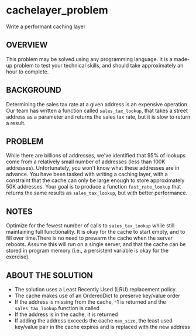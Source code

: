 # cachelayer_problem
Write a performant caching layer

## OVERVIEW

This problem may be solved using any programming language.  It is a
made-up problem to test your technical skills, and should take approximately
an hour to complete. 
 
## BACKGROUND

Determining the sales tax rate at a given address is an expensive operation.
Our team has written a function called `sales_tax_lookup`, that takes a street
address as a parameter and returns the sales tax rate, but it is slow to return
a result. 
 
## PROBLEM

While there are billions of addresses, we've identified that 95%
of lookups come from a relatively small number of addresses (less than 100K
addresses).  Unfortunately, you won't know what these addresses are in advance.
You have been tasked with writing a caching layer, with a constraint that
the cache can only be large enough to store approximately 50K addresses.
Your goal is to produce a function `fast_rate_lookup` that returns the same
results as `sales_tax_lookup`, but with better performance. 
 
## NOTES

Optimize for the fewest number of calls to `sales_tax_lookup` while still
maintaining full functionality.
It is okay for the cache to start empty, and to fill over time.There is no need
to prewarm the cache when the server reboots.
Assume this will run on a single server, and that the cache can be stored
in program memory (i.e., a persistent variable is okay for the exercise).

## ABOUT THE SOLUTION

* The solution uses a Least Recently Used (LRU) replacement policy.
* The cache makes use of an OrderedDict to preserve key/value order
* If the address is missing from the cache, -1 is returned and the `sales_tax_lookup` function is called
* If the address is in the cache, it is returned
* If adding the address exceeds the cache `max_size`, the least used key/value pair in the cache expires and is replaced with the new address


